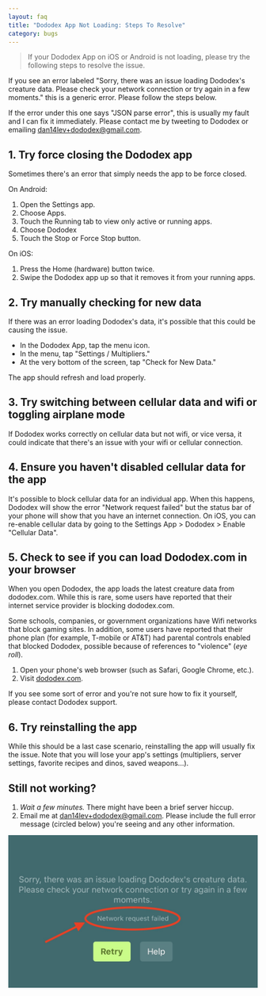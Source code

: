 ```yaml
---
layout: faq
title: "Dododex App Not Loading: Steps To Resolve"
category: bugs
---
```


> If your Dododex App on iOS or Android is not loading, please try the following steps to resolve the issue.

If you see an error labeled "Sorry, there was an issue loading Dododex's creature data. Please check your network connection or try again in a few moments." this is a generic error. Please follow the steps below.

If the error under this one says "JSON parse error", this is usually my fault and I can fix it immediately. Please contact me by tweeting to Dododex or emailing dan14lev+dododex@gmail.com.

## 1. Try force closing the Dododex app

Sometimes there's an error that simply needs the app to be force closed.

On Android:

1.  Open the Settings app.
2.  Choose Apps.
3.  Touch the Running tab to view only active or running apps.
4.  Choose Dododex
5.  Touch the Stop or Force Stop button.

On iOS:

1.  Press the Home (hardware) button twice.
2.  Swipe the Dododex app up so that it removes it from your running apps.

## 2. Try manually checking for new data

If there was an error loading Dododex's data, it's possible that this could be causing the issue.

-   In the Dododex App, tap the menu icon.
-   In the menu, tap "Settings / Multipliers."
-   At the very bottom of the screen, tap "Check for New Data."

The app should refresh and load properly.

## 3. Try switching between cellular data and wifi or toggling airplane mode

If Dododex works correctly on cellular data but not wifi, or vice versa, it could indicate that there's an issue with your wifi or cellular connection.

## 4. Ensure you haven't disabled cellular data for the app

It's possible to block cellular data for an individual app. When this happens, Dododex will show the error "Network request failed" but the status bar of your phone will show that you have an internet connection. On iOS, you can re-enable cellular data by going to the Settings App > Dododex > Enable "Cellular Data".

## 5. Check to see if you can load Dododex.com in your browser

When you open Dododex, the app loads the latest creature data from dododex.com. While this is rare, some users have reported that their internet service provider is blocking dododex.com.

Some schools, companies, or government organizations have Wifi networks that block gaming sites. In addition, some users have reported that their phone plan (for example, T-mobile or AT&T) had parental controls enabled that blocked Dododex, possible because of references to "violence" (*eye roll*).

1.  Open your phone's web browser (such as Safari, Google Chrome, etc.).
2.  Visit [dododex.com](https://www.dododex.com/).

If you see some sort of error and you're not sure how to fix it yourself, please contact Dododex support.

## 6. Try reinstalling the app

While this should be a last case scenario, reinstalling the app will usually fix the issue. Note that you will lose your app's settings (multipliers, server settings, favorite recipes and dinos, saved weapons...).

## Still not working?

1.  *Wait a few minutes.* There might have been a brief server hiccup.
2.  Email me at dan14lev+dododex@gmail.com. Please include the full error message (circled below) you're seeing and any other information.

![](../media/error-network-request.jpg)
